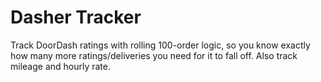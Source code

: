 # Dasher Tracker
Track DoorDash ratings with rolling 100-order logic, so you know exactly how many more ratings/deliveries you need for it to fall off. Also track mileage and hourly rate.
